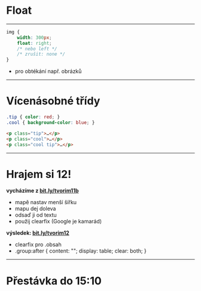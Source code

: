 <!-- .slide: data-state="c-slide-inter" -->

# Float

---

```css
img { 
	width: 300px; 
	float: right; 
	/* nebo left */
	/* zrušit: none */ 
}
```
<!-- .element: class="c-text-lg stretch" contenteditable="true" -->

>>>
* pro obtékání např. obrázků

---

# Vícenásobné třídy

```css
.tip { color: red; }
.cool { background-color: blue; }
```
<!-- .element: class="c-text-md " contenteditable="true" -->

```html
<p class="tip">…</p>
<p class="cool">…</p>
<p class="cool tip">…</p>
```
<!-- .element: class="c-text-md " contenteditable="true" -->

---

<!-- .slide: data-state="c-slide-task" -->

# Hrajem si 12!

**vycházíme z [bit.ly/tvorim11b](http://bit.ly/tvorim11b)**

* mapě nastav menší šířku
* mapu dej doleva
* odsaď ji od textu
* použij clearfix (Google je kamarád)

**výsledek: [bit.ly/tvorim12](http://bit.ly/tvorim12)** 
<!-- .element: class="c-text-xs" -->

>>>
* clearfix pro .obsah
* .group:after { content: ""; display: table; clear: both; }

---

<!-- .slide: data-state="c-slide-break" -->

# Přestávka do 15:10

